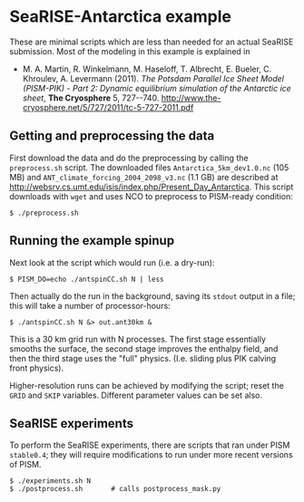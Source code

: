 SeaRISE-Antarctica example
=========

These are minimal scripts which are less than needed for an actual
SeaRISE submission.  Most of the modeling in this example is explained in

* M. A. Martin, R. Winkelmann, M. Haseloff, T. Albrecht, E. Bueler, C. Khroulev, A. Levermann (2011).  _The Potsdam Parallel Ice Sheet Model (PISM-PIK) - Part 2: Dynamic equilibrium simulation of the Antarctic ice sheet_, **The Cryosphere** 5, 727--740. <http://www.the-cryosphere.net/5/727/2011/tc-5-727-2011.pdf>

Getting and preprocessing the data
---------

First download the data and do the preprocessing by calling the `preprocess.sh`
script.  The downloaded files `Antarctica_5km_dev1.0.nc` (105 MB) and
`ANT_climate_forcing_2004_2098_v3.nc` (1.1 GB) are described at
<http://websrv.cs.umt.edu/isis/index.php/Present_Day_Antarctica>.
This script downloads with `wget` and uses NCO to preprocess to PISM-ready
condition:

    $ ./preprocess.sh

Running the example spinup
---------

Next look at the script which would run (i.e. a dry-run):

    $ PISM_DO=echo ./antspinCC.sh N | less 

Then actually do the run in the background, saving its `stdout` output in a
file; this will take a number of processor-hours:

    $ ./antspinCC.sh N &> out.ant30km &

This is a 30 km grid run with N processes.  The first
stage essentially smooths the surface, the second stage improves the enthalpy
field, and then the third stage uses the "full" physics.  (I.e. sliding plus
PIK calving front physics).

Higher-resolution runs can be achieved by modifying the script; reset the `GRID`
and `SKIP` variables.  Different parameter values can be set also.

SeaRISE experiments
---------

To perform the SeaRISE experiments, there are scripts that ran under PISM
`stable0.4`; they will require modifications to run under more recent versions
of PISM.

    $ ./experiments.sh N
    $ ./postprocess.sh       # calls postprocess_mask.py

